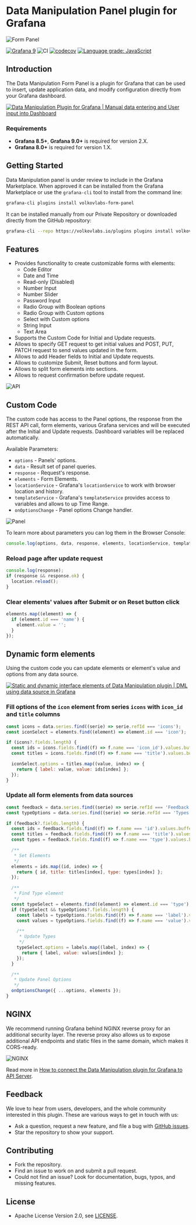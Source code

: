 # Data Manipulation Panel plugin for Grafana

![Form Panel](https://raw.githubusercontent.com/volkovlabs/volkovlabs-form-panel/main/src/img/panel.png)

[![Grafana 9](https://img.shields.io/badge/Grafana-9.0.6-orange)](https://www.grafana.com)
![CI](https://github.com/volkovlabs/volkovlabs-form-panel/workflows/CI/badge.svg)
[![codecov](https://codecov.io/gh/VolkovLabs/volkovlabs-form-panel/branch/main/graph/badge.svg?token=0m6f0ktUar)](https://codecov.io/gh/VolkovLabs/volkovlabs-form-panel)
[![Language grade: JavaScript](https://img.shields.io/lgtm/grade/javascript/g/VolkovLabs/volkovlabs-form-panel.svg?logo=lgtm&logoWidth=18)](https://lgtm.com/projects/g/VolkovLabs/volkovlabs-form-panel/context:javascript)

## Introduction

The Data Manipulation Form Panel is a plugin for Grafana that can be used to insert, update application data, and modify configuration directly from your Grafana dashboard.

[![Data Manipulation Plugin for Grafana | Manual data entering and User input into Dashboard](https://raw.githubusercontent.com/volkovlabs/volkovlabs-form-panel/main/img/video.png)](https://youtu.be/DXALVG8GijM)

### Requirements

- **Grafana 8.5+**, **Grafana 9.0+** is required for version 2.X.
- **Grafana 8.0+** is required for version 1.X.

## Getting Started

Data Manipulation panel is under review to include in the Grafana Marketplace. When approved it can be installed from the Grafana Marketplace or use the `grafana-cli` tool to install from the command line:

```bash
grafana-cli plugins install volkovlabs-form-panel
```

It can be installed manually from our Private Repository or downloaded directly from the GitHub repository:

```bash
grafana-cli --repo https://volkovlabs.io/plugins plugins install volkovlabs-form-panel
```

## Features

- Provides functionality to create customizable forms with elements:
  - Code Editor
  - Date and Time
  - Read-only (Disabled)
  - Number Input
  - Number Slider
  - Password Input
  - Radio Group with Boolean options
  - Radio Group with Custom options
  - Select with Custom options
  - String Input
  - Text Area
- Supports the Custom Code for Initial and Update requests.
- Allows to specify GET request to get initial values and POST, PUT, PATCH request to send values updated in the form.
- Allows to add Header fields to Initial and Update requests.
- Allows to customize Submit, Reset buttons and form layout.
- Allows to split form elements into sections.
- Allows to request confirmation before update request.

![API](https://raw.githubusercontent.com/volkovlabs/volkovlabs-form-panel/main/img/form-api.png)

## Custom Code

The custom code has access to the Panel options, the response from the REST API call, form elements, various Grafana services and will be executed after the Initial and Update requests. Dashboard variables will be replaced automatically.

Available Parameters:

- `options` - Panels' options.
- `data` - Result set of panel queries.
- `response` - Request's response.
- `elements` - Form Elements.
- `locationService` - Grafana's `locationService` to work with browser location and history.
- `templateService` - Grafana's `templateService` provides access to variables and allows to up Time Range.
- `onOptionsChange` - Panel options Change handler.

![Panel](https://raw.githubusercontent.com/volkovlabs/volkovlabs-form-panel/main/src/img/request.png)

To learn more about parameters you can log them in the Browser Console:

```javascript
console.log(options, data, response, elements, locationService, templateService);
```

### Reload page after update request

```javascript
console.log(response);
if (response && response.ok) {
  location.reload();
}
```

### Clear elements' values after Submit or on Reset button click

```javascript
elements.map((element) => {
  if (element.id === 'name') {
    element.value = '';
  }
});
```

## Dynamic form elements

Using the custom code you can update elements or element's value and options from any data source.

[![Static and dynamic interface elements of Data Manipulation plugin | DML using data source in Grafana](https://raw.githubusercontent.com/volkovlabs/volkovlabs-form-panel/main/img/elements.png)](https://youtu.be/RSVH1bSBNl8)

### Fill options of the `icon` element from series `icons` with `icon_id` and `title` columns

```javascript
const icons = data.series.find((serie) => serie.refId === 'icons');
const iconSelect = elements.find((element) => element.id === 'icon');

if (icons?.fields.length) {
  const ids = icons.fields.find((f) => f.name === 'icon_id').values.buffer;
  const titles = icons.fields.find((f) => f.name === 'title').values.buffer;

  iconSelect.options = titles.map((value, index) => {
    return { label: value, value: ids[index] };
  });
}
```

### Update all form elements from data sources

```javascript
const feedback = data.series.find((serie) => serie.refId === 'Feedback');
const typeOptions = data.series.find((serie) => serie.refId === 'Types');

if (feedback?.fields.length) {
  const ids = feedback.fields.find((f) => f.name === 'id').values.buffer;
  const titles = feedback.fields.find((f) => f.name === 'title').values.buffer;
  const types = feedback.fields.find((f) => f.name === 'type').values.buffer;

  /**
   * Set Elements
   */
  elements = ids.map((id, index) => {
    return { id, title: titles[index], type: types[index] };
  });

  /**
   * Find Type element
   */
  const typeSelect = elements.find((element) => element.id === 'type');
  if (typeSelect && typeOptions?.fields.length) {
    const labels = typeOptions.fields.find((f) => f.name === 'label').values.buffer;
    const values = typeOptions.fields.find((f) => f.name === 'value').values.buffer;

    /**
     * Update Types
     */
    typeSelect.options = labels.map((label, index) => {
      return { label, value: values[index] };
    });
  }

  /**
   * Update Panel Options
   */
  onOptionsChange({ ...options, elements });
}
```

## NGINX

We recommend running Grafana behind NGINX reverse proxy for an additional security layer. The reverse proxy also allows us to expose additional API endpoints and static files in the same domain, which makes it CORS-ready.

![NGINX](https://raw.githubusercontent.com/volkovlabs/volkovlabs-form-panel/main/img/form-nginx-api.png)

Read more in [How to connect the Data Manipulation plugin for Grafana to API Server](https://volkovlabs.com/how-to-connect-the-data-manipulation-plugin-for-grafana-to-api-server-1abe5f60c904).

## Feedback

We love to hear from users, developers, and the whole community interested in this plugin. These are various ways to get in touch with us:

- Ask a question, request a new feature, and file a bug with [GitHub issues](https://github.com/volkovlabs/volkovlabs-form-panel/issues/new/choose).
- Star the repository to show your support.

## Contributing

- Fork the repository.
- Find an issue to work on and submit a pull request.
- Could not find an issue? Look for documentation, bugs, typos, and missing features.

## License

- Apache License Version 2.0, see [LICENSE](https://github.com/volkovlabs/volkovlabs-form-panel/blob/main/LICENSE).
